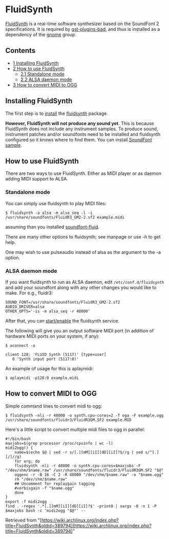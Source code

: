 # FluidSynth

[FluidSynth](http://www.fluidsynth.org/) is a real-time software synthesizer based on the SoundFont 2 specifications. It is required by [gst-plugins-bad](https://www.archlinux.org/packages/?name=gst-plugins-bad), and thus is installed as a dependency of the [gnome](https://www.archlinux.org/groups/x86_64/gnome/) group.

## Contents

*   [1 Installing FluidSynth](#Installing_FluidSynth)
*   [2 How to use FluidSynth](#How_to_use_FluidSynth)
    *   [2.1 Standalone mode](#Standalone_mode)
    *   [2.2 ALSA daemon mode](#ALSA_daemon_mode)
*   [3 How to convert MIDI to OGG](#How_to_convert_MIDI_to_OGG)

## Installing FluidSynth

The first step is to [install](/index.php/Install "Install") the [fluidsynth](https://www.archlinux.org/packages/?name=fluidsynth) package.

**However, FluidSynth will not produce any sound yet**. This is because FluidSynth does not include any instrument samples. To produce sound, instrument patches and/or soundfonts need to be installed and fluidsynth configured so it knows where to find them. You can install [SoundFont sample](/index.php/Timidity#SoundFonts "Timidity").

## How to use FluidSynth

There are two ways to use FluidSynth. Either as MIDI player or as daemon adding MIDI support to ALSA.

### Standalone mode

You can simply use fluidsynth to play MIDI files:

```
$ fluidsynth -a alsa -m alsa_seq -l -i /usr/share/soundfonts/FluidR3_GM2-2.sf2 example.midi

```

assuming than you installed [soundfont-fluid](https://www.archlinux.org/packages/?name=soundfont-fluid).

There are many other options to fluidsynth; see manpage or use -h to get help.

One may wish to use pulseaudio instead of alsa as the argument to the -a option.

### ALSA daemon mode

If you want fluidsynth to run as ALSA daemon, edit `/etc/conf.d/fluidsynth` and add your soundfont along with any other changes you would like to make. For e.g., fluidr3:

```
SOUND_FONT=/usr/share/soundfonts/FluidR3_GM2-2.sf2
AUDIO_DRIVER=alsa
OTHER_OPTS='-is -m alsa_seq -r 48000'

```

After that, you can [start/enable](/index.php/Start/enable "Start/enable") the fluidsynth service.

The following will give you an output software MIDI port (in addition of hardware MIDI ports on your system, if any):

 `$ aconnect -o` 

```
client 128: 'FLUID Synth (5117)' [type=user]
   0 'Synth input port (5117:0)'
```

An example of usage for this is aplaymidi:

```
$ aplaymidi -p128:0 example.midi

```

## How to convert MIDI to OGG

Simple command lines to convert midi to ogg:

```
$ fluidsynth -nli -r 48000 -o synth.cpu-cores=2 -T oga -F example.ogg /usr/share/soundfonts/fluidr3/FluidR3GM.SF2 example.MID

```

Here's a little script to convert multiple midi files to ogg in parallel:

```
#!/bin/bash
maxjobs=$(grep processor /proc/cpuinfo | wc -l)
midi2ogg() {
	name=$(echo $@ | sed -r s/[.][mM][iI][dD][iI]?$//g | sed s/^[.][/]//g)
	for arg; do 
	fluidsynth -nli -r 48000 -o synth.cpu-cores=$maxjobs -F "/dev/shm/$name.raw" /usr/share/soundfonts/fluidr3/FluidR3GM.SF2 "$@"
	oggenc -r -B 16 -C 2 -R 48000 "/dev/shm/$name.raw" -o "$name.ogg"
	rm "/dev/shm/$name.raw"
	## Uncomment for replaygain tagging
	#vorbisgain -f "$name.ogg" 
	done
}
export -f midi2ogg
find . -regex '.*[.][mM][iI][dD][iI]?$' -print0 | xargs -0 -n 1 -P $maxjobs bash -c 'midi2ogg "$@"' --

```

Retrieved from "[https://wiki.archlinux.org/index.php?title=FluidSynth&oldid=389794](https://wiki.archlinux.org/index.php?title=FluidSynth&oldid=389794)"